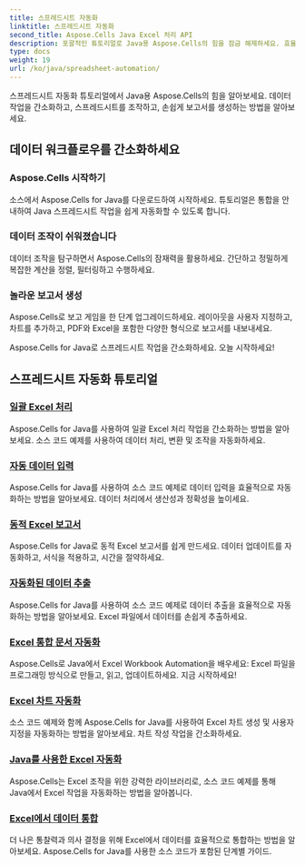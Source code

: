 ```yaml
---
title: 스프레드시트 자동화
linktitle: 스프레드시트 자동화
second_title: Aspose.Cells Java Excel 처리 API
description: 포괄적인 튜토리얼로 Java용 Aspose.Cells의 힘을 잠금 해제하세요. 효율적인 Java 개발을 위해 스프레드시트 자동화를 단계별로 학습하세요.
type: docs
weight: 19
url: /ko/java/spreadsheet-automation/
---
```


스프레드시트 자동화 튜토리얼에서 Java용 Aspose.Cells의 힘을 알아보세요. 데이터 작업을 간소화하고, 스프레드시트를 조작하고, 손쉽게 보고서를 생성하는 방법을 알아보세요.

## 데이터 워크플로우를 간소화하세요

### Aspose.Cells 시작하기

소스에서 Aspose.Cells for Java를 다운로드하여 시작하세요. 튜토리얼은 통합을 안내하여 Java 스프레드시트 작업을 쉽게 자동화할 수 있도록 합니다.

### 데이터 조작이 쉬워졌습니다

데이터 조작을 탐구하면서 Aspose.Cells의 잠재력을 활용하세요. 간단하고 정밀하게 복잡한 계산을 정렬, 필터링하고 수행하세요.

### 놀라운 보고서 생성

Aspose.Cells로 보고 게임을 한 단계 업그레이드하세요. 레이아웃을 사용자 지정하고, 차트를 추가하고, PDF와 Excel을 포함한 다양한 형식으로 보고서를 내보내세요.

Aspose.Cells for Java로 스프레드시트 작업을 간소화하세요. 오늘 시작하세요!
## 스프레드시트 자동화 튜토리얼
### [일괄 Excel 처리](./batch-excel-processing/)
Aspose.Cells for Java를 사용하여 일괄 Excel 처리 작업을 간소화하는 방법을 알아보세요. 소스 코드 예제를 사용하여 데이터 처리, 변환 및 조작을 자동화하세요.
### [자동 데이터 입력](./automated-data-entry/)
Aspose.Cells for Java를 사용하여 소스 코드 예제로 데이터 입력을 효율적으로 자동화하는 방법을 알아보세요. 데이터 처리에서 생산성과 정확성을 높이세요.
### [동적 Excel 보고서](./dynamic-excel-reports/)
Aspose.Cells for Java로 동적 Excel 보고서를 쉽게 만드세요. 데이터 업데이트를 자동화하고, 서식을 적용하고, 시간을 절약하세요.
### [자동화된 데이터 추출](./automated-data-extraction/)
Aspose.Cells for Java를 사용하여 소스 코드 예제로 데이터 추출을 효율적으로 자동화하는 방법을 알아보세요. Excel 파일에서 데이터를 손쉽게 추출하세요.
### [Excel 통합 문서 자동화](./excel-workbook-automation/)
Aspose.Cells로 Java에서 Excel Workbook Automation을 배우세요: Excel 파일을 프로그래밍 방식으로 만들고, 읽고, 업데이트하세요. 지금 시작하세요!
### [Excel 차트 자동화](./automating-excel-charts/)
소스 코드 예제와 함께 Aspose.Cells for Java를 사용하여 Excel 차트 생성 및 사용자 지정을 자동화하는 방법을 알아보세요. 차트 작성 작업을 간소화하세요. 
### [Java를 사용한 Excel 자동화](./excel-automation-with-java/)
Aspose.Cells는 Excel 조작을 위한 강력한 라이브러리로, 소스 코드 예제를 통해 Java에서 Excel 작업을 자동화하는 방법을 알아봅니다.
### [Excel에서 데이터 통합](./data-integration-in-excel/)
더 나은 통찰력과 의사 결정을 위해 Excel에서 데이터를 효율적으로 통합하는 방법을 알아보세요. Aspose.Cells for Java를 사용한 소스 코드가 포함된 단계별 가이드.